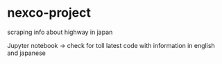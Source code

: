 # nexco-project
scraping info about highway in japan

Jupyter notebook -> check for toll
latest code with information in english and japanese
